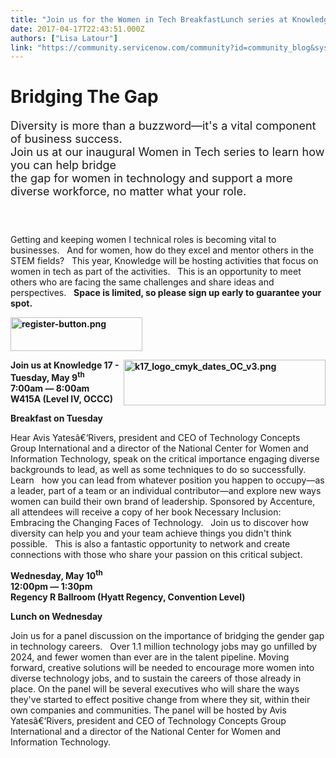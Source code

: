 ```yaml
---
title: "Join us for the Women in Tech BreakfastLunch series at Knowledge "
date: 2017-04-17T22:43:51.000Z
authors: ["Lisa Latour"]
link: "https://community.servicenow.com/community?id=community_blog&sys_id=015e2aaddbd0dbc01dcaf3231f9619b6"
---
```

<h1>Bridging The Gap </h1><p></p><p style="font-size: 18.0px; padding-bottom: 40.0px;">Diversity is more than a buzzword—it's a vital component of business success.<br/> Join us at our inaugural Women in Tech series to learn how you can help bridge<br/> the gap for women in technology and support a more diverse workforce, no matter what your role.</p><p>Getting and keeping women I technical roles is becoming vital to businesses.   And for women, how do they excel and mentor others in the STEM fields?   This year, Knowledge will be hosting activities that focus on women in tech as part of the activities.   This is an opportunity to meet others who are facing the same challenges and share ideas and perspectives.   <strong>Space is limited, so please sign up early to guarantee your spot.</strong></p><p><a href="https://knowledge.servicenow.com/women-in-tech.html"><strong><img  __jive_id="271469" alt="register-button.png" class="image-1 jive-image" height="54" src="4dcfe88adb58dfc068c1fb651f96196d.iix" width="211"/></strong></a></p><p><strong><a href="https://knowledge.servicenow.com/register-pricing.html?cid=com:1"><img alt="k17_logo_cmyk_dates_OC_v3.png" class="image-1 jive-image" height="73" src="https://knowledge.servicenow.com/content/dam/servicenow-knowledge/knowledge17/images/k17_logo_cmyk_dates_OC_v3.png" style="width: 323px; height: 72.9355px; float: right;" width="323"/></a></strong></p><p><strong><strong>Join us at Knowledge 17 - Tuesday, May 9<sup>th<br/> </sup>7:00am — 8:00am<br/> W415A (Level IV, OCCC)</strong></strong></p><p></p><p><strong>Breakfast on Tuesday</strong></p><p>Hear Avis Yatesâ€‘Rivers, president and CEO of Technology Concepts Group International and a director of the National Center for Women and Information Technology, speak on the critical importance engaging diverse backgrounds to lead, as well as some techniques to do so successfully.   Learn   how you can lead from whatever position you happen to occupy—as a leader, part of a team or an individual contributor—and explore new ways women can build their own brand of leadership. Sponsored by Accenture, all attendees will receive a copy of her book Necessary Inclusion: Embracing the Changing Faces of Technology.   Join us to discover how diversity can help you and your team achieve things you didn't think possible.   This is also a fantastic opportunity to network and create connections with those who share your passion on this critical subject.</p><p></p><p><strong>Wednesday, May 10<sup>th<br/></sup>12:00pm — 1:30pm<br/>Regency R Ballroom (Hyatt Regency, Convention Level)</strong></p><p></p><p><strong>Lunch on Wednesday</strong></p><p>Join us for a panel discussion on the importance of bridging the gender gap in technology careers.   Over 1.1 million technology jobs may go unfilled by 2024, and fewer women than ever are in the talent pipeline. Moving forward, creative solutions will be needed to encourage more women into diverse technology jobs, and to sustain the careers of those already in place. On the panel will be several executives who will share the ways they've started to effect positive change from where they sit, within their own companies and communities. The panel will be hosted by Avis Yatesâ€‘Rivers, president and CEO of Technology Concepts Group International and a director of the National Center for Women and Information Technology.</p>